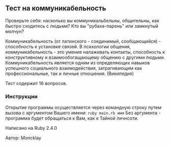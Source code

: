 ## Тест на коммуникабельность

Проверьте себя: насколько вы коммуникальбельны, общительны, как быстро
сходитесь с людьми? Кто вы "рубаха-парень" или замкнутый молчун?

Коммуникабельность (от латинского - соединимый, сообщающийся) - способность к установке связей.
В психологии общения, коммуникабельность - это умение налаживать контакты, способность к конструктивному и взаимообогащающему общению с другими людьми. Коммуникабельность является одним из определяющих навыков успешного социального взаимодействия, затрагивающим как профессиональные, так и личные отношения. (Википедия)

Тест содержит 16 вопросов.

### Инструкции

Открытие программы осуществляется через командную строку путем вызова с аргументом Вашего имени: ` ruby main.rb имя `
Без аргумента - программа будет обращаться к Вам, как к Тайной личнсоти.

Написано на Ruby 2.4.0

Автор: Moncklay
